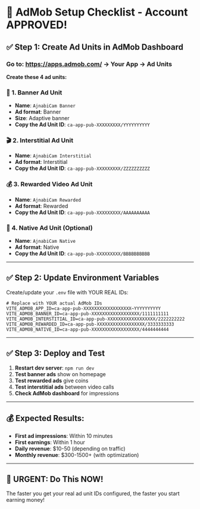 # 🎯 AdMob Setup Checklist - Account APPROVED!

## ✅ Step 1: Create Ad Units in AdMob Dashboard

### Go to: https://apps.admob.com/ → Your App → Ad Units

**Create these 4 ad units:**

### 📱 1. Banner Ad Unit
- **Name**: `AjnabiCam Banner`
- **Ad format**: Banner
- **Size**: Adaptive banner
- **Copy the Ad Unit ID**: `ca-app-pub-XXXXXXXXX/YYYYYYYYYY`

### 🎬 2. Interstitial Ad Unit  
- **Name**: `AjnabiCam Interstitial`
- **Ad format**: Interstitial
- **Copy the Ad Unit ID**: `ca-app-pub-XXXXXXXXX/ZZZZZZZZZZ`

### 💰 3. Rewarded Video Ad Unit
- **Name**: `AjnabiCam Rewarded`
- **Ad format**: Rewarded
- **Copy the Ad Unit ID**: `ca-app-pub-XXXXXXXXX/AAAAAAAAAA`

### 📰 4. Native Ad Unit (Optional)
- **Name**: `AjnabiCam Native`
- **Ad format**: Native
- **Copy the Ad Unit ID**: `ca-app-pub-XXXXXXXXX/BBBBBBBBBB`

---

## ✅ Step 2: Update Environment Variables

Create/update your `.env` file with YOUR REAL IDs:

```env
# Replace with YOUR actual AdMob IDs
VITE_ADMOB_APP_ID=ca-app-pub-XXXXXXXXXXXXXXXXXX~YYYYYYYYYY
VITE_ADMOB_BANNER_ID=ca-app-pub-XXXXXXXXXXXXXXXXXX/1111111111
VITE_ADMOB_INTERSTITIAL_ID=ca-app-pub-XXXXXXXXXXXXXXXXXX/2222222222
VITE_ADMOB_REWARDED_ID=ca-app-pub-XXXXXXXXXXXXXXXXXX/3333333333
VITE_ADMOB_NATIVE_ID=ca-app-pub-XXXXXXXXXXXXXXXXXX/4444444444
```

---

## ✅ Step 3: Deploy and Test

1. **Restart dev server**: `npm run dev`
2. **Test banner ads** show on homepage
3. **Test rewarded ads** give coins
4. **Test interstitial ads** between video calls
5. **Check AdMob dashboard** for impressions

---

## 💰 Expected Results:

- **First ad impressions**: Within 10 minutes
- **First earnings**: Within 1 hour  
- **Daily revenue**: $10-50 (depending on traffic)
- **Monthly revenue**: $300-1500+ (with optimization)

---

## 🚨 URGENT: Do This NOW!

The faster you get your real ad unit IDs configured, the faster you start earning money!
